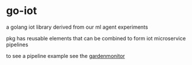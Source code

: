 # go-iot
a golang iot library derived from our ml agent experiments

pkg has reusable elements that can be combined to form iot microservice pipelines

to see a pipeline example see the [gardenmonitor](https://github.com/illmade-knight/ai-power-mvp/tree/main/dataflows/gardenmonitor)


